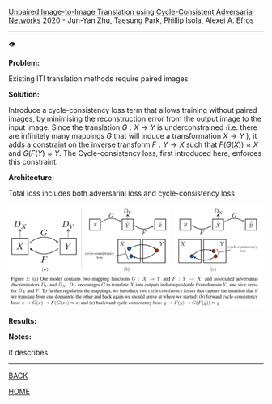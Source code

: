 [Unpaired Image-to-Image Translation using Cycle-Consistent Adversarial Networks](https://arxiv.org/pdf/1703.10593.pdf)
2020 - Jun-Yan Zhu, Taesung Park, Phillip Isola, Alexei A. Efros

---

👁️

**Problem:**

Existing ITI translation methods require paired images

**Solution:**

Introduce a cycle-consistency loss term that allows training without paired images, by minimising the reconstruction error from the output image to the input image. Since the translation $G: X \rightarrow Y$ is underconstrained (i.e. there are infinitely many mappings $G$ that will induce a transformation $X \rightarrow Y$ ), it adds a constraint on the inverse transform $F: Y \rightarrow X$ such that $F(G(X)) \approx X$ and $G(F(Y) \approx Y$. The Cycle-consistency loss, first introduced here, enforces this constraint.

**Architecture:**

Total loss includes both adversarial loss and cycle-consistency loss

![](./zhu2017cycle.png)

**Results:**

**Notes:**

It describes

---

[BACK](../index.md)

[HOME](../../../index.md)
